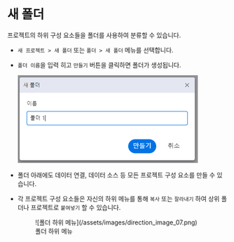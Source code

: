 # 새 폴더

프로젝트의 하위 구성 요소들을 폴더를 사용하여 분류할 수 있습니다.

- `새 프로젝트 > 새 폴더` 또는 `폴더 > 새 폴더` 메뉴를 선택합니다.
- `폴더 이름`을 입력 히고 `만들기` 버튼을 클릭하면 폴더가 생성됩니다.

  ![XDV 홈화면](/assets/images/direction_image_06.png)

- 폴더 아래에도 데이터 연결, 데이터 소스 등 모든 프로젝트 구성 요소를 만들 수 있습니다.
- 각 프로젝트 구성 요소들은 자신의 하위 메뉴를 통해 `복사` 또는 `잘라내기` 하여 상위 폴더나 프로젝트로 `붙여넣기` 할 수 있습니다.

    <figure markdown>
      ![폴더 하위 메뉴](/assets/images/direction_image_07.png)
      <figcaption>폴더 하위 메뉴</figcaption>
    </figure>
